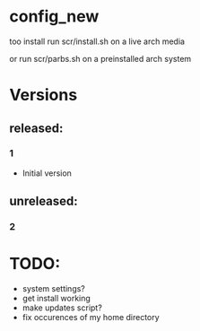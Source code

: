 # config_new
too install run scr/install.sh on a live arch media

or run scr/parbs.sh on a preinstalled arch system

# Versions
## released:
### 1
 - Initial version

## unreleased:
### 2

# TODO:
 - system settings?
 - get install working
 - make updates script?
 - fix occurences of my home directory
